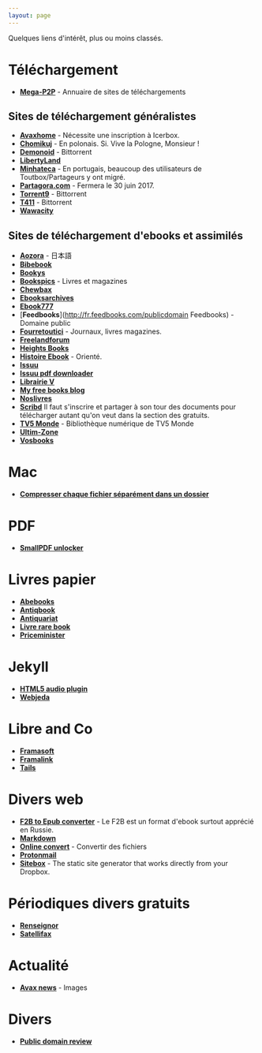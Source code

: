 ```yaml
---
layout: page
---
```


Quelques liens d'intérêt, plus ou moins classés.

# Téléchargement

* [**Mega-P2P**](http://www.mega-p2p.net "mega-p2p.net") - Annuaire de sites de téléchargements

## Sites de téléchargement généralistes
* [**Avaxhome**](https://avxhm.se "Avaxhome") - Nécessite une inscription à Icerbox.
* [**Chomikuj**](http://chomikuj.pl "Chomikuj") - En polonais. Si. Vive la Pologne, Monsieur !
* [**Demonoid**](https://www.demonoid.pw "Demonoid") - Bittorrent
* [**LibertyLand**](http://libertyland.co "Libertyland")
* [**Minhateca**](http://minhateca.com.br "Minhateca") - En portugais, beaucoup des utilisateurs de Toutbox/Partageurs y ont migré.
* [**Partagora.com**](https://partagora.com "Partagora") - Fermera le 30 juin 2017.
* [**Torrent9**](http://www.torrent9.top/ "Torrent9") - Bittorrent
* [**T411**](https://www.t411.al "T411") - Bittorrent
* [**Wawacity**](https://wawacity.ec "Wawacity")


## Sites de téléchargement d'ebooks et assimilés
* [**Aozora**](http://www.aozora.gr.jp "Aozora") - 日本語
* [**Bibebook**](http://www.bibebook.com "Bibebook")
* [**Bookys**](http://bookys.me "Bookys")
* [**Bookspics**](https://bookspics.com "Bookspics") - Livres et magazines
* [**Chewbax**](http://chewbax.free.fr/bibliotheque/_catalog/e2453ad0/e2453ad0_authors.html "Chewbax")
* [**Ebooksarchives**](http://ebooksarchives.blogspot.fr/ "Ebooksarchives")
* [**Ebook777**](http://www.ebook777.com"Ebook777")
* [**Feedbooks**](http://fr.feedbooks.com/publicdomain Feedbooks) - Domaine public
* [**Fourretoutici**](http://www.fourtoutici.top/ "Fouretoutici") - Journaux, livres magazines.
* [**Freelandforum**](http://www.freelandforum.net/vb/forum.php "Freelandforum")
* [**Heights Books**](http://heights-book.blogspot.fr/p/accueil.html "Heights Books")
* [**Histoire Ebook**](http://histoireebook.com "histoire ebook") - Orienté.
* [**Issuu**](https://issuu.com/ "Issuu")
* [**Issuu pdf downloader**](http://vebuka.com/ "Issuu pdf downloader")
* [**Librairie V**](http://librairie-v.co "Librairie V")
* [**My free books blog**](http://myfreebooksblog.blogspot.nl/ "My free books blog")
* [**Noslivres**](http://www.noslivres.net "Nos Livres")
* [**Scribd**](https://fr.scribd.com/ "Scribd") Il faut s'inscrire et partager à son tour des documents pour télécharger autant qu'on veut dans la section des gratuits.
* [**TV5 Monde**](http://bibliothequenumerique.tv5monde.com/ "TV5") - Bibliothèque numérique de TV5 Monde
* [**Ultim-Zone**](https://www.ultim-zone.in "Ultim-Zone")
* [**Vosbooks**](http://www.vosbooks.tv/ "Vobooks")

# Mac
* [**Compresser chaque fichier séparément dans un dossier**](http://osxdaily.com/2010/10/04/compress-all-files-in-a-directory/ "OSXdaily")

# PDF
* [**SmallPDF unlocker**](https://smallpdf.com/fr/unlock-pdf "Déverouiller des PDF en ligne")

# Livres papier
* [**Abebooks**](https://www.abebooks.fr/ "Abebooks")
* [**Antiqbook**](http://www.antiqbook.com/ "Antiqbook")
* [**Antiquariat**](https://www.antiquariat.de/index.jsp;jsessionid=E3E690DF9F4E6A889222E63007C3EFC3?i=loc_fr "Antiquariat en français")
* [**Livre rare book**](https://www.livre-rare-book.com/V4 "Livre rare book")
* [**Priceminister**](http://www.priceminister.com/nav/Livres#xtatc=PUB-[fonc]-[Header]-[Livres]-[ToutUnivers]-[]-[]-[] "Priceminister")

# Jekyll
* [**HTML5 audio plugin**](https://github.com/ttscoff/JekyllPlugins/blob/master/HTML5Audio/audio_tag.rb "Github")
* [**Webjeda**](https://blog.webjeda.com "Webjeda")

# Libre and Co
* [**Framasoft**](https://framasoft.org "La route est longue mais la voie est libre…")
* [**Framalink**](https://frama.link "Raccourcisseur de liens")
* [**Tails**](https://tails.boum.org/index.fr.html "Tails")

# Divers web
* [**F2B to Epub converter**](http://fb2epub.com/en/ "F2B2ePub") - Le F2B est un format d'ebook surtout apprécié en Russie.
* [**Markdown**](https://daringfireball.net/projects/markdown/syntax#autoescape "Markdown syntax")
* [**Online convert**](http://www.online-convert.com/fr/ "Online convert") - Convertir des fichiers
* [**Protonmail**](https://protonmail.com/fr/ "Protonmail")
* [**Sitebox**](https://www.sitebox.io "Sitebox") - The static site generator that works directly from your Dropbox.

# Périodiques divers gratuits
* [**Renseignor**](http://www.cf2r.org/fr/renseignor-bulletin-hebdomadaire-ecoutes.php "Renseignor")
* [**Satellifax**](http://www.satellifax.com/lettre/gratuit "Satellifax")

# Actualité
* [**Avax news**](http://avax.news "Avax News") - Images

# Divers
* [**Public domain review**](http://publicdomainreview.org/about/ "Domain public review")
